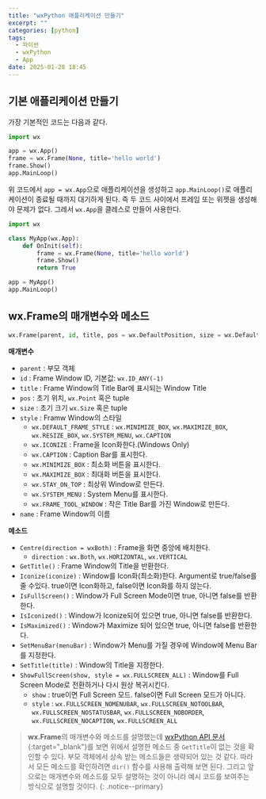 ```yaml
---
title: "wxPython 애플리케이션 만들기"
excerpt: ""
categories: [python]
tags:
  - 파이썬
  - wxPython
  - App
date: 2025-01-28 18:45
---
```


## 기본 애플리케이션 만들기

가장 기본적인 코드는 다음과 같다.

```python
import wx

app = wx.App()
frame = wx.Frame(None, title='hello world')
frame.Show()
app.MainLoop()
```

위 코드에서 `app = wx.App`으로 애플리케이션을 생성하고 `app.MainLoop()`로 애플리케이션이 종료될 때까지 대기하게 된다. 즉 두 코드 사이에서 프레임 또는 위젯을 생성해야 문제가 없다. 그레서 `wx.App`을 클레스로 만들어 사용한다.

```python
import wx

class MyApp(wx.App):
	def OnInit(self):
		frame = wx.Frame(None, title='hello world')
		frame.Show()
		return True

app = MyApp()
app.MainLoop()
```

## wx.Frame의 매개변수와 메소드

```python
wx.Frame(parent, id, title, pos = wx.DefaultPosition, size = wx.DefaultSize, style = wx.DEFAULT_FRAME_STYLE, name = 'frame')
```

**매개변수**

* `parent` : 부모 객체
* `id` : Frame Window ID, 기본값: `wx.ID_ANY(-1)`
* `title` : Frame Window의 Title Bar에 표시되는 Window Title
* `pos` : 초기 위치, `wx.Point` 혹은 tuple
* `size` : 초기 크기 `wx.Size` 혹은 tuple
* `style` : Framw Window의 스타일
	- `wx.DEFAULT_FRAME_STYLE` : `wx.MINIMIZE_BOX`, `wx.MAXIMIZE_BOX`, `wx.RESIZE_BOX`, `wx.SYSTEM_MENU`, `wx.CAPTION`
	- `wx.ICONIZE` : Frame을 Icon화한다.(Windows Only)
	- `wx.CAPTION` : Caption Bar를 표시한다.
	- `wx.MINIMIZE_BOX` : 최소화 버튼을 표시한다.
	- `wx.MAXIMIZE_BOX` : 최대화 버튼을 표시한다.
	- `wx.STAY_ON_TOP` : 최상위 Window로 만든다.
	- `wx.SYSTEM_MENU` : System Menu를 표시한다.
	- `wx.FRAME_TOOL_WINDOW` : 작은 Title Bar를 가진 Window로 만든다.
* `name` : Frame Window의 이름

**메소드**

* `Centre(direction = wxBoth)` : Frame을 화면 중앙에 배치한다.
	- `direction` : `wx.Both`, `wx.HORIZONTAL`, `wx.VERTICAL`
* `GetTitle()` : Frame Window의 Title을 반환한다.
* `Iconize(iconize)` : Window를 Icon화(최소화)한다. Argument로 true/false를 줄 수있다. true이면 Icon화하고, false이면 Icon화를 하지 않는다.
* `IsFullScreen()` : Window가 Full Screen Mode이면 true, 아니면 false를 반환한다.
* `IsIconized()` : Window가 Iconize되어 있으면 true, 아니면 false를 반환한다.
* `IsMaximized()` : Window가 Maximize 되어 있으면 true, 아니면 false를 반환한다.
* `SetMenuBar(menuBar)` : Window가 Menu를 가질 경우에 Window에 Menu Bar를 지정한다.
* `SetTitle(title)` : Window의 Title을 지정한다.
* `ShowFullScreen(show, style = wx.FULLSCREEN_ALL)` : Window를 Full Screen Mode로 전환하거나 다시 원상 복귀시킨다.
	- `show` : true이면 Full Screen 모드. false이면 Full Screen 모드가 아니다.
	- `style` : `wx.FULLSCREEN_NOMENUBAR`, `wx.FULLSCREEN_NOTOOLBAR`, `wx.FULLSCREEN_NOSTATUSBAR`, `wx.FULLSCREEN_NOBORDER`, `wx.FULLSCREEN_NOCAPTION`, `wx.FULLSCREEN_ALL`

> **wx.Frame**의 매개변수와 메소드를 설명했는데 [wxPython API 문서](https://docs.wxpython.org/index.html){:target="_blank"}를 보면 위에서 설명한 메소드 중 `GetTitle`이 없는 것을 확인할 수 있다. 부모 객체에서 상속 받는 메소드들은 생략되어 있는 것 같다. 따라서 모든 메소드를 확인하려면 `dir()` 함수를 사용해 출력해 보면 된다.
> 그리고 앞으로는 매개변수와 메소드를 모두 설명하는 것이 아니라 예시 코드를 보여주는 방식으로 설명할 것이다.
{: .notice--primary}
